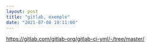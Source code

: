 ```yaml
---
layout: post
title: "gitlab, exemple"
date: "2021-07-08 19:11:00"
---
```

https://gitlab.com/gitlab-org/gitlab-ci-yml/-/tree/master/
